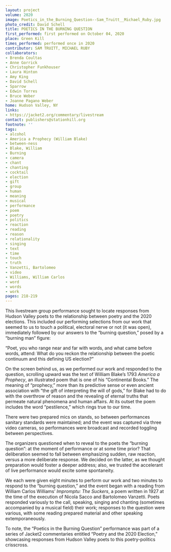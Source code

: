 ```yaml
---
layout: project
volume: 2020
image: Poetics_in_the_Burning_Question--Sam_Truitt__Michael_Ruby.jpg
photo_credit: David Schell
title: POETICS IN THE BURNING QUESTION
first_performed: first performed on October 04, 2020
place: Green Kill
times_performed: performed once in 2020
contributor: SAM TRUITT, MICHAEL RUBY
collaborators:
- Brenda Coultas
- Anne Gorrick
- Christopher Funkhouser
- Laura Hinton
- Amy King
- David Schell
- Sparrow
- Edwin Torres
- Bruce Weber
- Joanne Pagano Weber
home: Hudson Valley, NY
links:
- https://jacket2.org/commentary/livestream
contact: publishers@stationhill.org
footnote: ''
tags:
- alcohol
- America a Prophecy (William Blake)
- between-ness
- Blake, William
- Burning
- camera
- chant
- chanting
- cocktail
- election
- gift
- group
- human
- meaning
- musical
- performance
- poem
- poetry
- politics
- reaction
- reading
- reason
- relationality
- singing
- text
- time
- touch
- truth
- Vanzetti, Bartolomeo
- video
- Williams, William Carlos
- word
- words
- work
pages: 218-219
---
```


This livestream group performance sought to locate responses from Hudson Valley poets to the relationship between poetry and the 2020 elections. This included our performing selections from our work that seemed to us to touch a political, electoral nerve or not (it was open), immediately followed by our answers to the “burning question,” posed by a “burning man” figure: 

“Poet, you who range near and far with words, and what came before words, attend: What do you reckon the relationship between the poetic continuum and this defining US election?”

On the screen behind us, as we performed our work and responded to the question, scrolling upward was the text of William Blake’s 1793 *America a Prophecy*, an illustrated poem that is one of his “Continental Books.” The meaning of “prophecy,” more than its predictive sense or even ancient association with “the gift of interpreting the will of gods,” for Blake had to do with the overthrow of reason and the revealing of eternal truths that permeate natural phenomena and human affairs. At its outset the poem includes the word “pestilence,” which rings true to our time.

There were two prepared mics on stands, so between performances sanitary standards were maintained; and the event was captured via three video cameras, so performances were broadcast and recorded toggling between perspectives. 

The organizers questioned when to reveal to the poets the “burning question”: at the moment of performance or at some time prior? That deliberation seemed to fall between emphasizing sudden, raw reaction, versus a more deliberate response. We decided on the latter, as we thought preparation would foster a deeper address; also, we trusted the accelerant of live performance would excite some spontaneity. 

We each were given eight minutes to perform our work and two minutes to respond to the “burning question,” and the event began with a reading from William Carlos Williams’ *Impromptu: The Suckers*, a poem written in 1927 at the time of the execution of Nicola Sacco and Bartolomeo Vanzetti. Poets responded variously to the call, speaking, singing and chanting (sometimes accompanied by a musical field) their work; responses to the question were various, with some reading prepared material and other speaking extemporaneously. 

To note, the “Poetics in the Burning Question” performance was part of a series of Jacket2 commentaries entitled “Poetry and the 2020 Election,” showcasing responses from Hudson Valley poets to this poetry-politics crisscross.